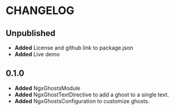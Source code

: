 # CHANGELOG

## Unpublished

- **Added** License and github link to package.json
- **Added** Live demo

## 0.1.0

- **Added** NgxGhostsModule
- **Added** NgxGhostTextDirective to add a ghost to a single text.
- **Added** NgxGhostsConfiguration to customize ghosts.
